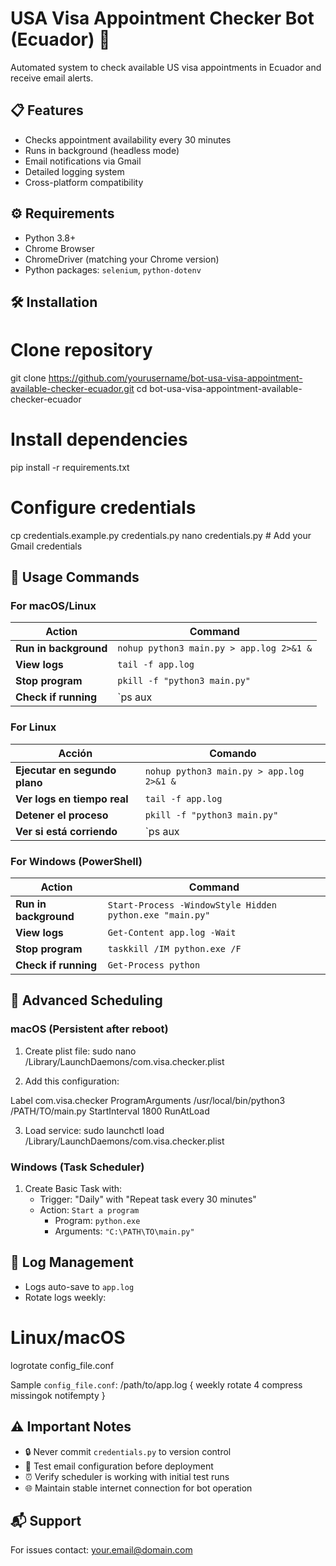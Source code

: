 # USA Visa Appointment Checker Bot (Ecuador) 🚀

Automated system to check available US visa appointments in Ecuador and receive email alerts.

## 📋 Features
- Checks appointment availability every 30 minutes
- Runs in background (headless mode)
- Email notifications via Gmail
- Detailed logging system
- Cross-platform compatibility

## ⚙️ Requirements
- Python 3.8+
- Chrome Browser
- ChromeDriver (matching your Chrome version)
- Python packages: `selenium`, `python-dotenv`

## 🛠️ Installation
# Clone repository
git clone https://github.com/yourusername/bot-usa-visa-appointment-available-checker-ecuador.git
cd bot-usa-visa-appointment-available-checker-ecuador

# Install dependencies
pip install -r requirements.txt

# Configure credentials
cp credentials.example.py credentials.py
nano credentials.py  # Add your Gmail credentials

## 🚦 Usage Commands

### For macOS/Linux
| Action | Command |
|--------|---------|
| **Run in background** | `nohup python3 main.py > app.log 2>&1 &` |
| **View logs** | `tail -f app.log` |
| **Stop program** | `pkill -f "python3 main.py"` |
| **Check if running** | `ps aux | grep "python3 main.py"` |

### For Linux
| **Acción**             | **Comando** |
|------------------------|------------|
| **Ejecutar en segundo plano** | `nohup python3 main.py > app.log 2>&1 &` |
| **Ver logs en tiempo real** | `tail -f app.log` |
| **Detener el proceso** | `pkill -f "python3 main.py"` |
| **Ver si está corriendo** | `ps aux | grep "python3 main.py"` |

### For Windows (PowerShell)
| Action | Command |
|--------|---------|
| **Run in background** | `Start-Process -WindowStyle Hidden python.exe "main.py"` |
| **View logs** | `Get-Content app.log -Wait` |
| **Stop program** | `taskkill /IM python.exe /F` |
| **Check if running** | `Get-Process python` |

## 🔄 Advanced Scheduling

### macOS (Persistent after reboot)
1. Create plist file:
sudo nano /Library/LaunchDaemons/com.visa.checker.plist

2. Add this configuration:
<?xml version="1.0" encoding="UTF-8"?>
<!DOCTYPE plist PUBLIC "-//Apple//DTD PLIST 1.0//EN" "http://www.apple.com/DTDs/PropertyList-1.0.dtd">
<plist version="1.0">
<dict>
    <key>Label</key>
    <string>com.visa.checker</string>
    <key>ProgramArguments</key>
    <array>
        <string>/usr/local/bin/python3</string>
        <string>/PATH/TO/main.py</string>
    </array>
    <key>StartInterval</key>
    <integer>1800</integer>
    <key>RunAtLoad</key>
    <true/>
</dict>
</plist>

3. Load service:
sudo launchctl load /Library/LaunchDaemons/com.visa.checker.plist

### Windows (Task Scheduler)
1. Create Basic Task with:
   - Trigger: "Daily" with "Repeat task every 30 minutes"
   - Action: `Start a program`
     - Program: `python.exe`
     - Arguments: `"C:\PATH\TO\main.py"`

## 📝 Log Management
- Logs auto-save to `app.log`
- Rotate logs weekly:
# Linux/macOS
logrotate config_file.conf

Sample `config_file.conf`:
/path/to/app.log {
    weekly
    rotate 4
    compress
    missingok
    notifempty
}

## ⚠️ Important Notes
- 🔒 Never commit `credentials.py` to version control
- 📧 Test email configuration before deployment
- ⏰ Verify scheduler is working with initial test runs
- 🌐 Maintain stable internet connection for bot operation

## 📬 Support
For issues contact: [your.email@domain.com](mailto:your.email@domain.com)